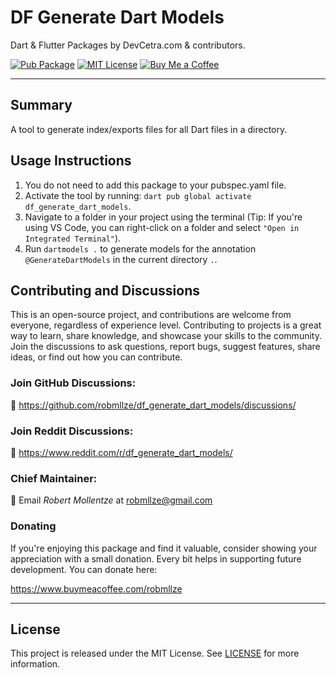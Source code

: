 # DF Generate Dart Models

Dart & Flutter Packages by DevCetra.com & contributors.

[![Pub Package](https://img.shields.io/pub/v/df_generate_dart_models.svg)](https://pub.dev/packages/df_generate_dart_models)
[![MIT License](https://img.shields.io/badge/License-MIT-blue.svg)](https://raw.githubusercontent.com/robmllze/df_generate_dart_models/main/LICENSE)
[![Buy Me a Coffee](https://img.shields.io/badge/-buy_me_a%C2%A0coffee-gray?logo=buy-me-a-coffee)](https://www.buymeacoffee.com/robmllze)

---

## Summary

A tool to generate index/exports files for all Dart files in a directory.

## Usage Instructions

1. You do not need to add this package to your pubspec.yaml file.
2. Activate the tool by running: `dart pub global activate df_generate_dart_models`.
3. Navigate to a folder in your project using the terminal (Tip: If you're using VS Code, you can right-click on a folder and select `"Open in Integrated Terminal"`).
4. Run `dartmodels .` to generate models for the annotation `@GenerateDartModels` in the current directory `.`.

## Contributing and Discussions

This is an open-source project, and contributions are welcome from everyone, regardless of experience level. Contributing to projects is a great way to learn, share knowledge, and showcase your skills to the community. Join the discussions to ask questions, report bugs, suggest features, share ideas, or find out how you can contribute.

### Join GitHub Discussions:

💬 https://github.com/robmllze/df_generate_dart_models/discussions/

### Join Reddit Discussions:

💬 https://www.reddit.com/r/df_generate_dart_models/

### Chief Maintainer:

📧 Email _Robert Mollentze_ at robmllze@gmail.com

### Donating

If you're enjoying this package and find it valuable, consider showing your appreciation with a small donation. Every bit helps in supporting future development. You can donate here:

https://www.buymeacoffee.com/robmllze

---

## License

This project is released under the MIT License. See [LICENSE](https://raw.githubusercontent.com/robmllze/df_generate_dart_models/main/LICENSE) for more information.
